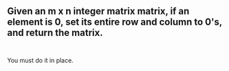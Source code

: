 ## Given an m x n integer matrix matrix, if an element is 0, set its entire row and column to 0's, and return the matrix. <br> <br> 
You must do it in place. <br> 
